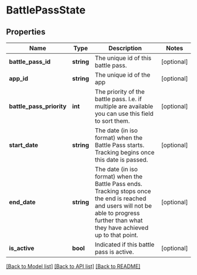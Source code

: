 # BattlePassState

## Properties
Name | Type | Description | Notes
------------ | ------------- | ------------- | -------------
**battle_pass_id** | **string** | The unique id of this battle pass. | [optional] 
**app_id** | **string** | The unique id of the app | [optional] 
**battle_pass_priority** | **int** | The priority of the battle pass. I.e. if multiple are available you can use this field to sort them. | [optional] 
**start_date** | **string** | The date (in iso format) when the Battle Pass starts. Tracking begins once this date is passed. | [optional] 
**end_date** | **string** | The date (in iso format) when the Battle Pass ends. Tracking stops once the end is reached and users will not be able to progress further than what they have achieved up to that point. | [optional] 
**is_active** | **bool** | Indicated if this battle pass is active. | [optional] 

[[Back to Model list]](../../README.md#documentation-for-models) [[Back to API list]](../../README.md#documentation-for-api-endpoints) [[Back to README]](../../README.md)


